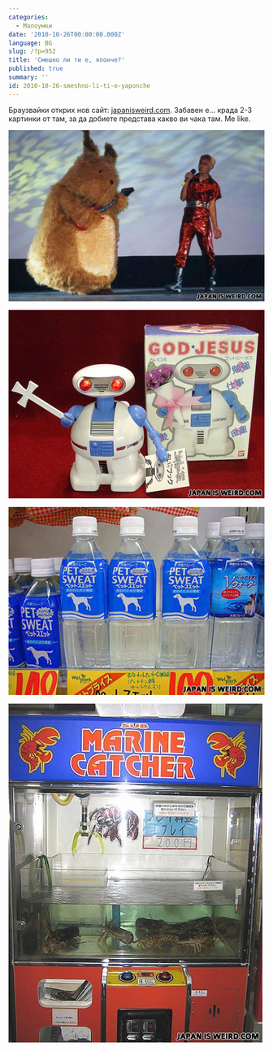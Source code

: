 ```yaml
---
categories:
  - Малоумки
date: '2010-10-26T00:00:00.000Z'
language: BG
slug: /?p=952
title: 'Смешно ли ти е, японче?'
published: true
summary: ''
id: 2010-10-26-smeshno-li-ti-e-yaponche
---
```


Браузвайки открих нов сайт: [japanisweird.com](http://japanisweird.com). Забавен е... крада 2-3 картинки от там, за да добиете представа какво ви чака там. Me like. 

![](https://raw.githubusercontent.com/kirilchristov/blog_images/main/2010/10/eecece.jpg)

 

![](https://raw.githubusercontent.com/kirilchristov/blog_images/main/2010/10/godjesus.jpg)

 

![](https://raw.githubusercontent.com/kirilchristov/blog_images/main/2010/10/jp5.jpg)

 

![](https://raw.githubusercontent.com/kirilchristov/blog_images/main/2010/10/lobster_vending_machine.jpg)
